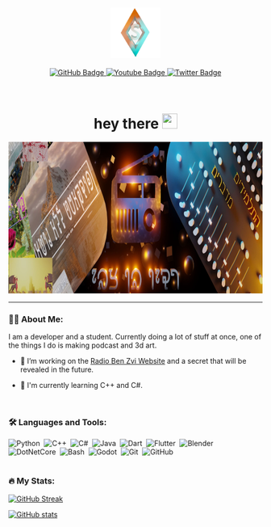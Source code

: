 <div id="header" align="center">
  <img src="images/logo.png" width="100"/>
</div>
<br>
</div>
<div id="badges" align="center">
    <a href="https://www.github.com/ShakedKod">
        <img src="https://img.shields.io/badge/GitHub-green?style=for-the-badge&logo=github&logoColor=white" alt="GitHub Badge"/>
    </a>
    <a href="https://www.youtube.com/channel/UC201HUhnv757FkBdZOJZfIg">
        <img src="https://img.shields.io/badge/YouTube-red?style=for-the-badge&logo=youtube&logoColor=white" alt="Youtube Badge"/>
    </a>
    <a href="https://twitter.com/qyO75u080WUSCzn">
        <img src="https://img.shields.io/badge/Twitter-blue?style=for-the-badge&logo=twitter&logoColor=white" alt="Twitter Badge"/>
    </a>
</div>
<div id="views on github" align="center">
    <img src="https://komarev.com/ghpvc/?username=your-github-username&style=flat-square&color=blue" alt=""/>
</div>
<br>
<div id="title" align="center">
    <h1>
        hey there
        <img src="https://media.giphy.com/media/hvRJCLFzcasrR4ia7z/giphy.gif" width="30" height="30"/>
    </h1>
</div>
<div align="center">
  <a href="https://RadioBenZvi.github.io/"><img src="https://github.com/RadioBenZvi/RadioBenZvi.github.io/raw/main/assets/assets/images/home/banner.jpg" width="1000" height="300"/></a>
</div>

---

### 👨‍💻 About Me:
I am a developer and a student. Currently doing a lot of stuff at once, one of the things I do is making podcast and 3d art.

- 🔭 I’m working on the [Radio Ben Zvi Website](https://RadioBenZvi.github.io/) and a secret that will be revealed in the future.

- 🌱 I'm currently learning C++ and C#.

<br>

### 🛠 Languages and Tools:
<div>
    <img src="https://cdn.jsdelivr.net/gh/devicons/devicon/icons/python/python-original.svg" title="Python" alt="Python" width="40" height="40"/>&nbsp;
    <img src="https://cdn.jsdelivr.net/gh/devicons/devicon/icons/cplusplus/cplusplus-original.svg" title="C++" alt="C++" width="40" height="40"/>&nbsp;
    <img src="https://cdn.jsdelivr.net/gh/devicons/devicon/icons/csharp/csharp-original.svg" title="C#" alt="C#" width="40" height="40"/>&nbsp;
    <img src="https://cdn.jsdelivr.net/gh/devicons/devicon/icons/java/java-original.svg" title="Java" alt="Java" width="40" height="40"/>&nbsp;
    <img src="https://cdn.jsdelivr.net/gh/devicons/devicon/icons/dart/dart-original.svg" title="Dart" alt="Dart" width="40" height="40"/>&nbsp;
    <img src="https://cdn.jsdelivr.net/gh/devicons/devicon/icons/flutter/flutter-original.svg" title="Flutter" alt="Flutter" width="40" height="40"/>&nbsp;
    <img src="https://cdn.jsdelivr.net/gh/devicons/devicon/icons/blender/blender-original.svg" title="Blender" alt="Blender" width="40" height="40"/>&nbsp;
    <img src="https://cdn.jsdelivr.net/gh/devicons/devicon/icons/dotnetcore/dotnetcore-original.svg" title="DotNetCore" alt="DotNetCore" width="40" height="40"/>&nbsp;
    <img src="https://cdn.jsdelivr.net/gh/devicons/devicon/icons/bash/bash-original.svg" title="Bash" alt="Bash" width="40" height="40"/>&nbsp;
    <img src="https://cdn.jsdelivr.net/gh/devicons/devicon/icons/godot/godot-original.svg" title="Godot" alt="Godot" width="40" height="40"/>&nbsp;
    <img src="https://cdn.jsdelivr.net/gh/devicons/devicon/icons/git/git-original.svg" title="Git" alt="Git" width="40" height="40"/>&nbsp;
    <img src="https://cdn.jsdelivr.net/gh/devicons/devicon/icons/github/github-original.svg" title="GitHub" alt="GitHub" width="40" height="40"/>&nbsp;
</div>

<br>

### 🔥 My Stats:
[![GitHub Streak](http://github-readme-streak-stats.herokuapp.com?user=ShakedKod&theme=blood-dark&hide_border=true&ring=FFB901&background=000835&border=DD272700&stroke=00FFFC&fire=00FFFC&currStreakNum=FFB901&sideNums=FFB901&currStreakLabel=00FFD1&sideLabels=00FFD1&dates=79E6FF)](https://git.io/streak-stats)

[![GitHub stats](https://github-readme-stats.vercel.app/api?username=shakedkod&theme=github_dark)](https://github.com/anuraghazra/github-readme-stats)
